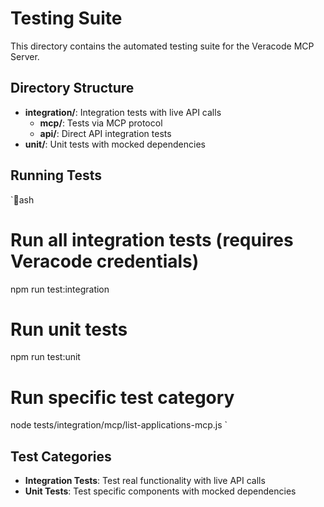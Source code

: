 # Testing Suite

This directory contains the automated testing suite for the Veracode MCP Server.

## Directory Structure

- **integration/**: Integration tests with live API calls
  - **mcp/**: Tests via MCP protocol
  - **api/**: Direct API integration tests
- **unit/**: Unit tests with mocked dependencies

## Running Tests

`ash
# Run all integration tests (requires Veracode credentials)
npm run test:integration

# Run unit tests
npm run test:unit

# Run specific test category
node tests/integration/mcp/list-applications-mcp.js
`

## Test Categories

- **Integration Tests**: Test real functionality with live API calls
- **Unit Tests**: Test specific components with mocked dependencies
